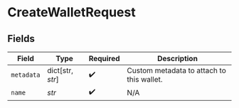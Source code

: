 # CreateWalletRequest


## Fields

| Field                                     | Type                                      | Required                                  | Description                               |
| ----------------------------------------- | ----------------------------------------- | ----------------------------------------- | ----------------------------------------- |
| `metadata`                                | dict[str, *str*]                          | :heavy_check_mark:                        | Custom metadata to attach to this wallet. |
| `name`                                    | *str*                                     | :heavy_check_mark:                        | N/A                                       |